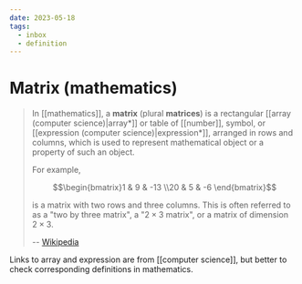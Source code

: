 ```yaml
---
date: 2023-05-18
tags:
  - inbox
  - definition
---
```


# Matrix (mathematics)

> In [[mathematics]], a **matrix** (plural **matrices**) is a rectangular
> [[array (computer science)|array*]] or table of [[number]], symbol, or
> [[expression (computer science)|expression*]], arranged in rows and columns,
> which is used to represent mathematical object or a property of such an
> object.
>
> For example,
>
> $$\begin{bmatrix}1 & 9 & -13 \\20 & 5 & -6 \end{bmatrix}$$
>
> is a matrix with two rows and three columns. This is often referred to as a
> "two by three matrix", a "$2\times 3$ matrix", or a matrix of dimension
> $2\times 3$.
>
> -- [Wikipedia](<https://en.wikipedia.org/wiki/Matrix_(mathematics)>)

Links to array and expression are from [[computer science]], but better to check
corresponding definitions in mathematics.

